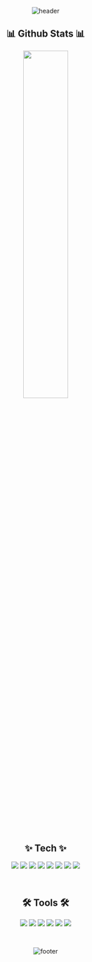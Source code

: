 

<!--
**JaeYooooon/JaeYooooon** is a ✨ _special_ ✨ repository because its `README.md` (this file) appears on your GitHub profile.
Here are some ideas to get you started:
[![Top Langs](https://github-readme-stats.vercel.app/api/top-langs/?username=JaeYooooon&layout=compact)](https://github.com/JaeYooooon/github-readme-stats)
- 🔭 I’m currently working on ...
- 🌱 I’m currently learning ...
- 👯 I’m looking to collaborate on ...
- 🤔 I’m looking for help with ...
- 💬 Ask me about ...
- 📫 How to reach me: ...
- 😄 Pronouns: ...
- ⚡ Fun fact: ...
-->
<div align="center">

![header](https://capsule-render.vercel.app/api?type=waving&color=gradient&height=160&section=header&text=JaeYooon's%20GitHub&fontAlign=50&fontAlignY=63&fontSize=90&fontColor=FE9A2E)

## 📊 Github Stats 📊


<a href="https://github.com/JaeYooooon">

<img align="center" width="45%" src="https://github-readme-stats.vercel.app/api?username=JaeYooooon&show_icons=true&theme=cobalt"/>

</a>

<!--
## 📚 Tech Stack 📚
    -->
  <br>
  <br>
  <p> 
    <h2> ✨ Tech ✨ </h2>
    <img src="https://img.shields.io/badge/Java-007396?style=for-the-square&logo=Conda-Forge&logoColor=white"> 
    <img src="https://img.shields.io/badge/JavaScript-ffb13b?style=for-the-square&logo=javascript&logoColor=white"/>
    <img src="https://img.shields.io/badge/HTML-E34F26?style=for-the-square&logo=html5&logoColor=white">
    <img src="https://img.shields.io/badge/CSS-1572B6?style=for-the-square&logo=css3&logoColor=white"/>
    <img src="https://img.shields.io/badge/BootStrap-7952B3?style=for-the-square&logo=bootstrap&logoColor=white">
    <img src="https://img.shields.io/badge/SpringBoot-6DB33F?style=for-the-square&logo=SpringBoot&logoColor=white"/>
    <img src="https://img.shields.io/badge/jQuery-0769AD?style=for-the-square&logo=jquery&logoColor=white"/>  
    <img src="https://img.shields.io/badge/MySQL-4479A1?style=for-the-square&logo=MySql&logoColor=white"/>
  </p>
  <br>
  <p>
    <h2> 🛠 Tools 🛠 </h2>
    <img src="https://img.shields.io/badge/IntelliJIDEA-000000?style=for-the-square&logo=intellijidea&logoColor=white"/>
    <img src="https://img.shields.io/badge/Eclipse-FE7A16?style=for-the-square&logo=eclipse&logoColor=white"/>
    <img src="https://img.shields.io/badge/Visual%20Studio%20Code-0078d7?style=for-the-square&logo=visual-studio-code&logoColor=white"/>
    <img src="https://img.shields.io/badge/Gradle-02303A?style=for-the-square&logo=gradle&logoColor=white"/>
    <img src="https://img.shields.io/badge/Apache%20Maven-C71A36?style=for-the-square&logo=Apache%20Maven&logoColor=white"/>
    <img src="https://img.shields.io/badge/GitHub-181717?style=for-the-square&logo=github&logoColor=white"/>
  </p>

</div>

<!--
[![Top Langs](https://github-readme-stats.vercel.app/api/top-langs/?username=JaeYooooon&layout=compact)](https://github.com/JaeYooooon/github-readme-stats)


```
class Profile {
    static final String USERNAME = "JaeYoooon";
    static final Map<TechStack, String> TECH_STACK_MAP = Map.of(
     
        Backend, Set.of(
            "java", "Spring Boot", "JPA", "myBatis"
        ),
            
        Frontend, Set.of(
            "jsp", "JQuery",
            "HTML", "CSS", "BootStrap"
        ),
            
        Database, Set.of(
            "Mysql"
        )
        
        ETC, Set.of(
            "GitHub", "Slack",
            "IntelliJIDEA", "Eclipse", "VisualStudioCode"
        )
    );
}
```-->


<div align="center">
  <br>
  
  ![footer](https://capsule-render.vercel.app/api?section=footer&type=waving&color=gradient)
  
</div>
